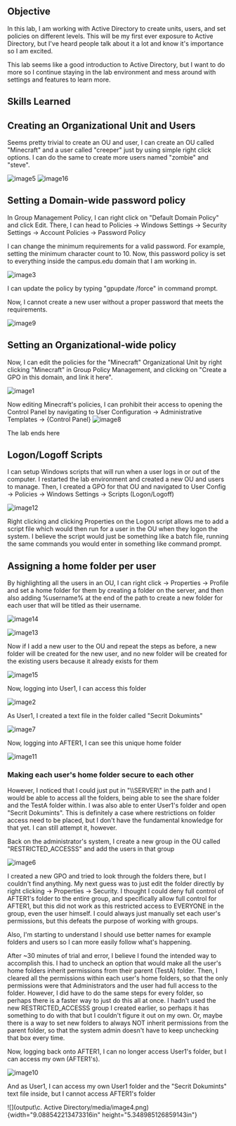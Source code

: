 ## Objective
In this lab, I am working with Active Directory to create units, users,
and set policies on different levels. This will be my first ever
exposure to Active Directory, but I've heard people talk about it a lot
and know it's importance so I am excited.

This lab seems like a good introduction to Active Directory, but I want
to do more so I continue staying in the lab environment and mess around
with settings and features to learn more.

## Skills Learned

## Creating an Organizational Unit and Users

Seems pretty trivial to create an OU and user, I can create an OU called
"Minecraft" and a user called "creeper" just by using simple right click
options. I can do the same to create more users named "zombie" and
"steve".

![image5](https://github.com/user-attachments/assets/eb2e0e81-99b0-4cb6-8140-30626418827c)
![image16](https://github.com/user-attachments/assets/245a91a2-66bd-4103-a750-6f0658595a2c)



## Setting a Domain-wide password policy

In Group Management Policy, I can right click on "Default Domain Policy"
and click Edit. There, I can head to Policies -\> Windows Settings -\>
Security Settings -\> Account Policies -\> Password Policy

I can change the minimum requirements for a valid password. For example,
setting the minimum character count to 10. Now, this password policy is
set to everything inside the campus.edu domain that I am working in.

![image3](https://github.com/user-attachments/assets/41dbc6b8-2ac8-4017-96c1-b6dcae262e40)


I can update the policy by typing "gpupdate /force" in command prompt.

Now, I cannot create a new user without a proper password that meets the
requirements.

![image9](https://github.com/user-attachments/assets/9b4786d1-142e-4caf-b45b-1cdbf5bb27a8)



## Setting an Organizational-wide policy

Now, I can edit the policies for the "Minecraft" Organizational Unit by
right clicking "Minecraft" in Group Policy Management, and clicking on
"Create a GPO in this domain, and link it here".

![image1](https://github.com/user-attachments/assets/fd4106ae-49e0-4f55-9adb-b370442f8c14)


Now editing Minecraft's policies, I can prohibit their access to opening
the Control Panel by navigating to User Configuration -\> Administrative
Templates -\> {Control Panel}
![image8](https://github.com/user-attachments/assets/968703ff-97ec-4062-899b-71d4fc34f022)

The lab ends here


## Logon/Logoff Scripts

I can setup Windows scripts that will run when a user logs in or out of
the computer. I restarted the lab environment and created a new OU and
users to manage. Then, I created a GPO for that OU and navigated to User
Config -\> Policies -\> Windows Settings -\> Scripts (Logon/Logoff)

![image12](https://github.com/user-attachments/assets/dc9e4c9c-6da8-48eb-8954-1e5dc109ae1e)


Right clicking and clicking Properties on the Logon script allows me to
add a script file which would then run for a user in the OU when they
logon the system. I believe the script would just be something like a
batch file, running the same commands you would enter in something like
command prompt.

## Assigning a home folder per user

By highlighting all the users in an OU, I can right click -\> Properties
-\> Profile and set a home folder for them by creating a folder on the
server, and then also adding %username% at the end of the path to create
a new folder for each user that will be titled as their username.

![image14](https://github.com/user-attachments/assets/2cfa9975-e28c-4859-870f-b782c31bb177)


![image13](https://github.com/user-attachments/assets/ed3515b3-b84b-459b-85fa-ca5b598dec7d)


Now if I add a new user to the OU and repeat the steps as before, a new
folder will be created for the new user, and no new folder will be
created for the existing users because it already exists for them

![image15](https://github.com/user-attachments/assets/1c1d6f7c-2956-4c61-9708-1d02953d44d8)


Now, logging into User1, I can access this folder

![image2](https://github.com/user-attachments/assets/21262d0c-9ff7-48aa-a40f-a93d6b6cd937)


As User1, I created a text file in the folder called "Secrit Dokumints"

![image7](https://github.com/user-attachments/assets/06058b27-1bf8-45c7-8959-10490837d82a)

Now, logging into AFTER1, I can see this unique home folder

![image11](https://github.com/user-attachments/assets/81cdd639-23f9-42c2-aef5-4ab35113c0c4)


### **Making each user's home folder secure to each other**

However, I noticed that I could just put in "\\\\SERVER\\" in the path
and I would be able to access all the folders, being able to see the
share folder and the TestA folder within. I was also able to enter
User1's folder and open "Secrit Dokumints". This is definitely a case
where restrictions on folder access need to be placed, but I don't have
the fundamental knowledge for that yet. I can still attempt it, however.

Back on the administrator's system, I create a new group in the OU
called "RESTRICTED_ACCESSS" and add the users in that group

![image6](https://github.com/user-attachments/assets/746ee357-7644-48e8-b2c4-aad5f2aff757)


I created a new GPO and tried to look through the folders there, but I
couldn't find anything. My next guess was to just edit the folder
directly by right clicking -\> Properties -\> Security. I thought I
could deny full control of AFTER1's folder to the entire group, and
specifically allow full control for AFTER1, but this did not work as
this restricted access to EVERYONE in the group, even the user himself.
I could always just manually set each user's permissions, but this
defeats the purpose of working with groups.

Also, I'm starting to understand I should use better names for example
folders and users so I can more easily follow what's happening.

After \~30 minutes of trial and error, I believe I found the intended
way to accomplish this. I had to uncheck an option that would make all
the user's home folders inherit permissions from their parent (TestA)
folder. Then, I cleared all the permissions within each user's home
folders, so that the only permissions were that Administrators and the
user had full access to the folder. However, I did have to do the same
steps for every folder, so perhaps there is a faster way to just do this
all at once. I hadn't used the new RESTRICTED_ACCESSS group I created
earlier, so perhaps it has something to do with that but I couldn't
figure it out on my own. Or, maybe there is a way to set new folders to
always NOT inherit permissions from the parent folder, so that the
system admin doesn't have to keep unchecking that box every time.

Now, logging back onto AFTER1, I can no longer access User1's folder,
but I can access my own (AFTER1's).

![image10](https://github.com/user-attachments/assets/415ddbd2-7b10-44ea-ae68-71c61edf5e3e)


And as User1, I can access my own User1 folder and the "Secrit
Dokumints" text file inside, but I cannot access AFTER1's folder

![](output\c. Active Directory/media/image4.png){width="9.088542213473316in"
height="5.348985126859143in"}
